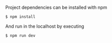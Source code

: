 Project dependencies can be installed with npm

`$ npm install`

And run in the localhost by executing

`$ npm run dev`
